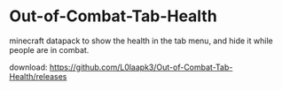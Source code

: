 # Out-of-Combat-Tab-Health
minecraft datapack to show the health in the tab menu, and hide it while people are in combat.

download: https://github.com/L0laapk3/Out-of-Combat-Tab-Health/releases
